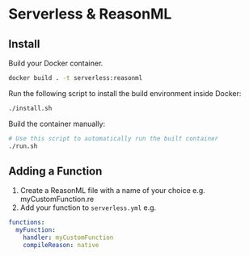 # Serverless & ReasonML

## Install

Build your Docker container.

```sh
docker build . -t serverless:reasonml
```

Run the following script to install the build environment inside Docker: 

```sh
./install.sh
```

Build the container manually:

```sh
# Use this script to automatically run the built container
./run.sh
```

## Adding a Function

1. Create a ReasonML file with a name of your choice e.g. myCustomFunction.re
2. Add your function to `serverless.yml` e.g.

```yml
functions:
  myFunction:
    handler: myCustomFunction
    compileReason: native
```
